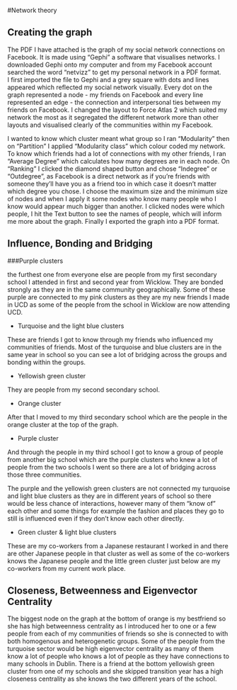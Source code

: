 #Network theory
 
Creating the graph
-------------------------
The PDF I have attached is the graph of my social network connections on Facebook. It is made using “Gephi” a software that visualises networks. I downloaded Gephi onto my computer and from my Facebook account searched the word “netvizz” to get my personal network in a PDF format.  
I first imported the file to Gephi and a grey square with dots and lines appeared which reflected my social network visually. Every dot on the graph represented a node - my friends on Facebook and every line represented an edge - the connection and interpersonal ties between my friends on Facebook. 
I changed the layout to Force Atlas 2 which suited my network the most as it segregated the different network more than other layouts and visualised clearly of the communities within my Facebook. 

I wanted to know which cluster meant what group so I ran “Modularity” then on “Partition” I applied “Modularity class” which colour coded my network. 
To know which friends had a lot of connections with my other friends, I ran “Average Degree” which calculates how many degrees are in each node. On “Ranking” I clicked the diamond shaped button and chose “Indegree” or “Outdegree”, as Facebook is a direct network as if you’re friends with someone they’ll have you as a friend too in which case it doesn’t matter which degree you chose.  I choose the maximum size and the minimum size of nodes and when I apply it some nodes who know many people who I know would appear much bigger than another. 
I clicked nodes were which people, I hit the Text button to see the names of people, which will inform me more about the graph. 
Finally I exported the graph into a PDF format.

Influence, Bonding and Bridging
-------------------------------------------
###Purple clusters 

the furthest one from everyone else are people from my first secondary school I attended in first and second year from Wicklow. They are bonded strongly as they are in the same community geographically. Some of these purple are connected to my pink clusters as they are my new friends I made in UCD as some of the people from the school in Wicklow are now attending UCD.  

* Turquoise and the light blue clusters

These are friends I got to know through my friends who influenced my communities of friends. Most of the turquoise and blue clusters are in the same year in school so you can see a lot of bridging across the groups and bonding within the groups. 

* Yellowish green cluster 

They are people from my second secondary school.  

* Orange cluster

After that I moved to my third secondary school which are the people in the orange cluster at the top of the graph. 

* Purple cluster

And through the people in my third school I got to know a group of people from another big school which are the purple clusters who knew a lot of people from the two schools I went so there are a lot of bridging across those three communities. 

The purple and the yellowish green clusters are not connected my turquoise and light blue clusters as they are in different years of school so there would be less chance of interactions, however many of them “know of” each other and some things for example the fashion and places they go to still is influenced even if they don’t know each other directly.

* Green cluster & light blue clusters 

These are my co-workers from a Japanese restaurant I worked in and there are other Japanese people in that cluster as well as some of the co-workers knows the Japanese people and the little green cluster just below are my co-workers from my current work place. 

Closeness, Betweenness and Eigenvector Centrality
----------------------------------------------------------------------
The biggest node on the graph at the bottom of orange is my bestfriend so she has high betweenness centrality as I introduced her to one or a few people from each of my communities of friends so she is connected to with both  homogenous and heterogenetic  groups.
Some of the people from the turquoise sector would be high eigenvector centrality as many of them know a lot of people who knows a lot of people as they have connections to many schools in Dublin. 
There is a friend at the bottom yellowish green cluster from one of my schools and she skipped transition year has a high closeness centrality as she knows the two different years of the school.  

